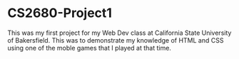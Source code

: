 # CS2680-Project1
This was my first project for my Web Dev class at California State University of Bakersfield.
This was to demonstrate my knowledge of HTML and CSS using one of the moble games that I played at that time.
